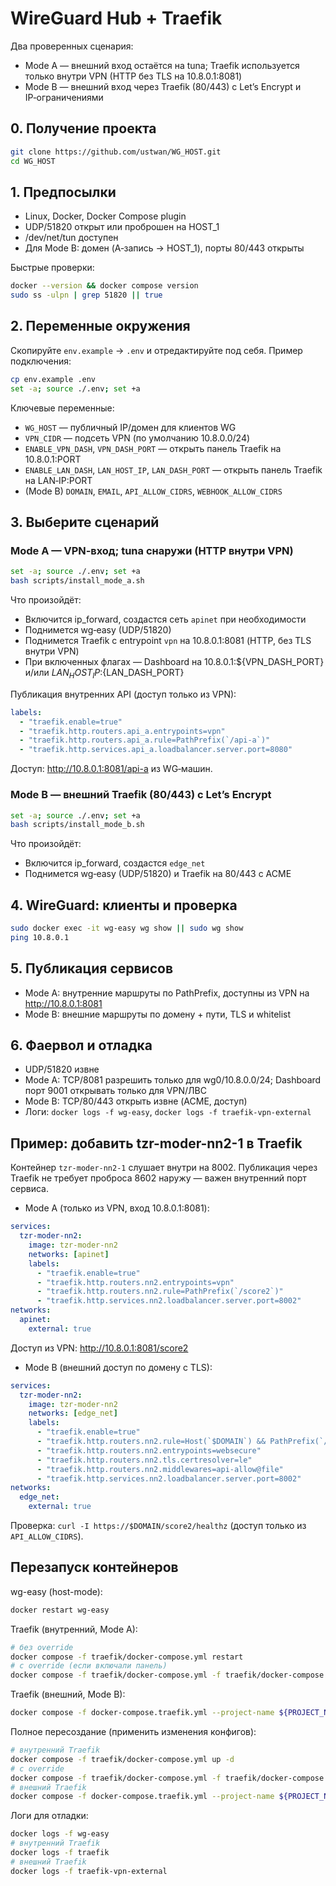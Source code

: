 # WireGuard Hub + Traefik

Два проверенных сценария:
- Mode A — внешний вход остаётся на tuna; Traefik используется только внутри VPN (HTTP без TLS на 10.8.0.1:8081)
- Mode B — внешний вход через Traefik (80/443) с Let’s Encrypt и IP‑ограничениями

## 0. Получение проекта
```bash
git clone https://github.com/ustwan/WG_HOST.git
cd WG_HOST
```

## 1. Предпосылки
- Linux, Docker, Docker Compose plugin
- UDP/51820 открыт или проброшен на HOST_1
- /dev/net/tun доступен
- Для Mode B: домен (A‑запись → HOST_1), порты 80/443 открыты

Быстрые проверки:
```bash
docker --version && docker compose version
sudo ss -ulpn | grep 51820 || true
```

## 2. Переменные окружения
Скопируйте `env.example` → `.env` и отредактируйте под себя. Пример подключения:
```bash
cp env.example .env
set -a; source ./.env; set +a
```
Ключевые переменные:
- `WG_HOST` — публичный IP/домен для клиентов WG
- `VPN_CIDR` — подсеть VPN (по умолчанию 10.8.0.0/24)
- `ENABLE_VPN_DASH`, `VPN_DASH_PORT` — открыть панель Traefik на 10.8.0.1:PORT
- `ENABLE_LAN_DASH`, `LAN_HOST_IP`, `LAN_DASH_PORT` — открыть панель Traefik на LAN‑IP:PORT
- (Mode B) `DOMAIN`, `EMAIL`, `API_ALLOW_CIDRS`, `WEBHOOK_ALLOW_CIDRS`

## 3. Выберите сценарий
### Mode A — VPN‑вход; tuna снаружи (HTTP внутри VPN)
```bash
set -a; source ./.env; set +a
bash scripts/install_mode_a.sh
```
Что произойдёт:
- Включится ip_forward, создастся сеть `apinet` при необходимости
- Поднимется wg‑easy (UDP/51820)
- Поднимется Traefik с entrypoint `vpn` на 10.8.0.1:8081 (HTTP, без TLS внутри VPN)
- При включенных флагах — Dashboard на 10.8.0.1:${VPN_DASH_PORT} и/или ${LAN_HOST_IP}:${LAN_DASH_PORT}

Публикация внутренних API (доступ только из VPN):
```yaml
labels:
  - "traefik.enable=true"
  - "traefik.http.routers.api_a.entrypoints=vpn"
  - "traefik.http.routers.api_a.rule=PathPrefix(`/api-a`)"
  - "traefik.http.services.api_a.loadbalancer.server.port=8080"
```
Доступ: http://10.8.0.1:8081/api-a из WG‑машин.

### Mode B — внешний Traefik (80/443) с Let’s Encrypt
```bash
set -a; source ./.env; set +a
bash scripts/install_mode_b.sh
```
Что произойдёт:
- Включится ip_forward, создастся `edge_net`
- Поднимется wg‑easy (UDP/51820) и Traefik на 80/443 с ACME

## 4. WireGuard: клиенты и проверка
```bash
sudo docker exec -it wg-easy wg show || sudo wg show
ping 10.8.0.1
```

## 5. Публикация сервисов
- Mode A: внутренние маршруты по PathPrefix, доступны из VPN на http://10.8.0.1:8081
- Mode B: внешние маршруты по домену + пути, TLS и whitelist

## 6. Фаервол и отладка
- UDP/51820 извне
- Mode A: TCP/8081 разрешить только для wg0/10.8.0.0/24; Dashboard порт 9001 открывать только для VPN/ЛВС
- Mode B: TCP/80/443 открыть извне (ACME, доступ)
- Логи: `docker logs -f wg-easy`, `docker logs -f traefik-vpn-external`

## Пример: добавить tzr-moder-nn2-1 в Traefik

Контейнер `tzr-moder-nn2-1` слушает внутри на 8002. Публикация через Traefik не требует проброса 8602 наружу — важен внутренний порт сервиса.

- Mode A (только из VPN, вход 10.8.0.1:8081):
```yaml
services:
  tzr-moder-nn2:
    image: tzr-moder-nn2
    networks: [apinet]
    labels:
      - "traefik.enable=true"
      - "traefik.http.routers.nn2.entrypoints=vpn"
      - "traefik.http.routers.nn2.rule=PathPrefix(`/score2`)"
      - "traefik.http.services.nn2.loadbalancer.server.port=8002"
networks:
  apinet:
    external: true
```
Доступ из VPN: http://10.8.0.1:8081/score2

- Mode B (внешний доступ по домену с TLS):
```yaml
services:
  tzr-moder-nn2:
    image: tzr-moder-nn2
    networks: [edge_net]
    labels:
      - "traefik.enable=true"
      - "traefik.http.routers.nn2.rule=Host(`$DOMAIN`) && PathPrefix(`/score2`)"
      - "traefik.http.routers.nn2.entrypoints=websecure"
      - "traefik.http.routers.nn2.tls.certresolver=le"
      - "traefik.http.routers.nn2.middlewares=api-allow@file"
      - "traefik.http.services.nn2.loadbalancer.server.port=8002"
networks:
  edge_net:
    external: true
```
Проверка: `curl -I https://$DOMAIN/score2/healthz` (доступ только из `API_ALLOW_CIDRS`).

## Перезапуск контейнеров

wg-easy (host-mode):
```bash
docker restart wg-easy
```

Traefik (внутренний, Mode A):
```bash
# без override
docker compose -f traefik/docker-compose.yml restart
# с override (если включали панель)
docker compose -f traefik/docker-compose.yml -f traefik/docker-compose.override.yml restart
```

Traefik (внешний, Mode B):
```bash
docker compose -f docker-compose.traefik.yml --project-name ${PROJECT_NAME_TRAEFIK:-proxy} restart
```

Полное пересоздание (применить изменения конфигов):
```bash
# внутренний Traefik
docker compose -f traefik/docker-compose.yml up -d
# с override
docker compose -f traefik/docker-compose.yml -f traefik/docker-compose.override.yml up -d
# внешний Traefik
docker compose -f docker-compose.traefik.yml --project-name ${PROJECT_NAME_TRAEFIK:-proxy} up -d
```

Логи для отладки:
```bash
docker logs -f wg-easy
# внутренний Traefik
docker logs -f traefik
# внешний Traefik
docker logs -f traefik-vpn-external
```
